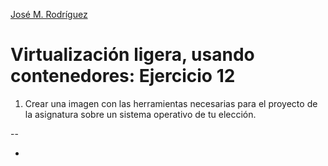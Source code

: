 [José M. Rodríguez](https://github.com/Jmrodriguez90)

Virtualización ligera, usando contenedores: Ejercicio 12
======================================================================

1. Crear una imagen con las herramientas necesarias para el proyecto de la asignatura sobre un sistema operativo de tu elección.

--

* 
